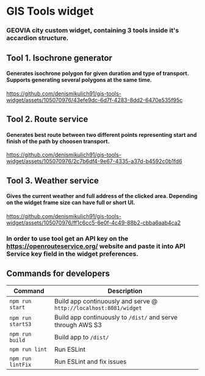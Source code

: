 <!-- markdownlint-disable MD001 MD024 -->
# GIS Tools widget

### GEOVIA city custom widget, containing 3 tools inside it's accardion structure.

## Tool 1. Isochrone generator
#### Generates isochrone polygon for given duration and type of transport. Supports generating several polygons at the same time.

https://github.com/denismikulich91/gis-tools-widget/assets/105070976/43efe9dc-6d7f-4283-8dd2-6470e535f95c



## Tool 2. Route service
#### Generates best route between two different points representing start and finish of the path by choosen transport.

https://github.com/denismikulich91/gis-tools-widget/assets/105070976/2c7b6df4-9e67-4335-a37d-b4592c0b1fd6



## Tool 3. Weather service
#### Gives the current weather and  full address of the clicked area. Depending on the widget frame size can have full or short UI.

https://github.com/denismikulich91/gis-tools-widget/assets/105070976/ff1c6cc5-6e0f-4c49-88b2-cbba6aab4ca2



### In order to use tool get an API key on the https://openrouteservice.org/ website and paste it into API Service key field in the widget preferences.


## Commands for developers

| Command           | Description                                                       |
| ----------------- | ----------------------------------------------------------------- |
| `npm run start`   | Build app continuously and serve @ `http://localhost:8081/widget` |
| `npm run startS3` | Build app continuously to `/dist/` and serve through AWS S3       |
| `npm run build`   | Build app to `/dist/`                                             |
| `npm run lint`    | Run ESLint                                                        |
| `npm run lintFix` | Run ESLint and fix issues                                         |
